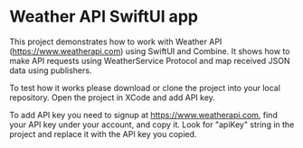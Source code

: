 # Weather API SwiftUI app

This project demonstrates how to work with Weather API (https://www.weatherapi.com) using SwiftUI and Combine. 
It shows how to make API requests using WeatherService Protocol and map received JSON data using publishers.

To test how it works please download or clone the project into your local repository.
Open the project in XCode and add API key.

To add API key you need to signup at https://www.weatherapi.com, find your API key under your account, and copy it.
Look for "apiKey" string in the project and replace it with the API key you copied. 
